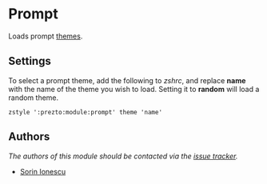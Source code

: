 Prompt
======

Loads prompt [themes][1].

Settings
--------

To select a prompt theme, add the following to *zshrc*, and replace **name**
with the name of the theme you wish to load. Setting it to **random** will load
a random theme.

    zstyle ':prezto:module:prompt' theme 'name'

Authors
-------

*The authors of this module should be contacted via the [issue tracker][2].*

  - [Sorin Ionescu](https://github.com/sorin-ionescu)

[1]: http://zsh.sourceforge.net/Doc/Release/User-Contributions.html#Prompt-Themes
[2]: https://github.com/sorin-ionescu/prezto/issues

